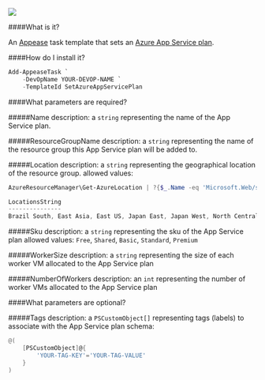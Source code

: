 ![](https://ci.appveyor.com/api/projects/status/2s5v9ydi7fbo5k0r?svg=true)

####What is it?

An [Appease](http://appease.io) task template that sets an [Azure App Service plan](http://azure.microsoft.com/en-us/documentation/articles/azure-web-sites-web-hosting-plans-in-depth-overview/).

####How do I install it?

```PowerShell
Add-AppeaseTask `
    -DevOpName YOUR-DEVOP-NAME `
    -TemplateId SetAzureAppServicePlan
```

####What parameters are required?

#####Name
description: a `string` representing the name of the App Service plan.

#####ResourceGroupName
description: a `string` representing the name of the resource group this App Service plan will be added to.

#####Location
description: a `string` representing the geographical location of the resource group.
allowed values: 
```PowerShell
AzureResourceManager\Get-AzureLocation | ?{$_.Name -eq 'Microsoft.Web/serverFarms'} | select LocationsString

LocationsString                                                                                                                                                                             
---------------                                                                                                                                                                             
Brazil South, East Asia, East US, Japan East, Japan West, North Central US, North Europe, South Central US, West Europe, West US, Southeast Asia, Central US, East US 2

```

#####Sku
description: a `string` representing the sku of the App Service plan 
allowed values: `Free`, `Shared`, `Basic`, `Standard`, `Premium`

#####WorkerSize
description: a `string` representing the size of each worker VM allocated to the App Service plan

#####NumberOfWorkers
description: an `int` representing the number of worker VMs allocated to the App Service plan

####What parameters are optional?

#####Tags
description: a `PSCustomObject[]` representing tags (labels) to associate with the App Service plan
schema:
```PowerShell
@(
    [PSCustomObject]@{
        'YOUR-TAG-KEY'='YOUR-TAG-VALUE'
    }
)
```

